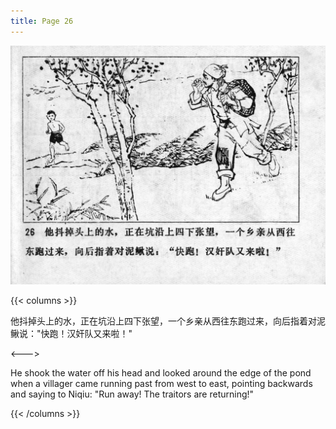 ```yaml
---
title: Page 26
---
```


![niqiu page](./../../images/niqiu/seifert0397_nqkg_0030_026.jpg)

{{< columns >}}

他抖掉头上的水，正在坑沿上四下张望，一个乡亲从西往东跑过来，向后指着对泥鳅说："快跑！汉奸队又来啦！"

<--->

He shook the water off his head and looked around the edge of the pond when a villager came running past from west to east, pointing backwards and saying to Niqiu: "Run away! The traitors are returning!"

{{< /columns >}}
